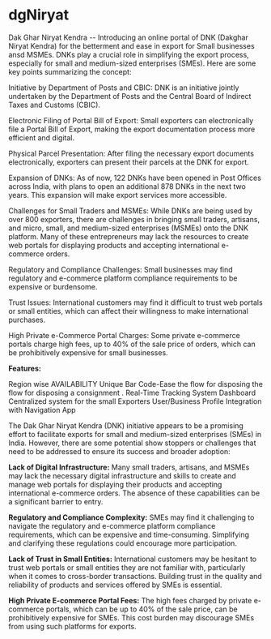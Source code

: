 # dgNiryat
Dak Ghar Niryat Kendra -- Introducing an online portal of DNK (Dakghar Niryat Kendra) for the betterment and ease in export for Small businesses ansd MSMEs.
DNKs play a crucial role in simplifying the export process, especially for small and medium-sized enterprises (SMEs). Here are some key points summarizing the concept:

Initiative by Department of Posts and CBIC: DNK is an initiative jointly undertaken by the Department of Posts and the Central Board of Indirect Taxes and Customs (CBIC).

Electronic Filing of Portal Bill of Export: Small exporters can electronically file a Portal Bill of Export, making the export documentation process more efficient and digital.

Physical Parcel Presentation: After filing the necessary export documents electronically, exporters can present their parcels at the DNK for export.

Expansion of DNKs: As of now, 122 DNKs have been opened in Post Offices across India, with plans to open an additional 878 DNKs in the next two years. This expansion will make export services more accessible.

Challenges for Small Traders and MSMEs: While DNKs are being used by over 800 exporters, there are challenges in bringing small traders, artisans, and micro, small, and medium-sized enterprises (MSMEs) onto the DNK platform. Many of these entrepreneurs may lack the resources to create web portals for displaying products and accepting international e-commerce orders.

Regulatory and Compliance Challenges: Small businesses may find regulatory and e-commerce platform compliance requirements to be expensive or burdensome.

Trust Issues: International customers may find it difficult to trust web portals or small entities, which can affect their willingness to make international purchases.

High Private e-Commerce Portal Charges: Some private e-commerce portals charge high fees, up to 40% of the sale price of orders, which can be prohibitively expensive for small businesses.

**Features:**

Region wise AVAILABILITY
Unique Bar Code-Ease the flow for disposing the flow for disposing a consignment .
Real-Time Tracking System
Dashboard
Centralized system for the small Exporters
User/Business Profile
Integration with Navigation App



The Dak Ghar Niryat Kendra (DNK) initiative appears to be a promising effort to facilitate exports for small and medium-sized enterprises (SMEs) in India. However, there are some potential show stoppers or challenges that need to be addressed to ensure its success and broader adoption:

**Lack of Digital Infrastructure:** Many small traders, artisans, and MSMEs may lack the necessary digital infrastructure and skills to create and manage web portals for displaying their products and accepting international e-commerce orders. The absence of these capabilities can be a significant barrier to entry.

**Regulatory and Compliance Complexity:** SMEs may find it challenging to navigate the regulatory and e-commerce platform compliance requirements, which can be expensive and time-consuming. Simplifying and clarifying these regulations could encourage more participation.

**Lack of Trust in Small Entities:** International customers may be hesitant to trust web portals or small entities they are not familiar with, particularly when it comes to cross-border transactions. Building trust in the quality and reliability of products and services offered by SMEs is essential.

**High Private E-commerce Portal Fees:** The high fees charged by private e-commerce portals, which can be up to 40% of the sale price, can be prohibitively expensive for SMEs. This cost burden may discourage SMEs from using such platforms for exports.


